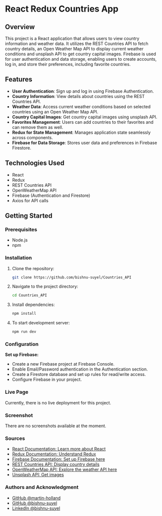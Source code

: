 # React Redux Countries App

## Overview

This project is a React application that allows users to view country information and weather data. It utilizes the REST Countries API to fetch country details, an Open Weather Map API to display current weather conditions and unsplash API to get country capital images. Firebase is used for user authentication and data storage, enabling users to create accounts, log in, and store their preferences, including favorite countries.

## Features

- **User Authentication**: Sign up and log in using Firebase Authentication.
- **Country Information**: View details about countries using the REST Countries API.
- **Weather Data**: Access current weather conditions based on selected countries using an Open Weather Map API.
- **Country Capital Images**: Get country capital images using unsplash API.
- **Favorites Management**: Users can add countries to their favorites and can remove them as well.
- **Redux for State Management**: Manages application state seamlessly across components.
- **Firebase for Data Storage**: Stores user data and preferences in Firebase Firestore.

## Technologies Used

- React
- Redux
- REST Countries API
- OpenWeatherMap API
- Firebase (Authentication and Firestore)
- Axios for API calls

## Getting Started

### Prerequisites

- Node.js
- npm

### Installation

1. Clone the repository:

   ```bash
   git clone https://github.com/bishnu-suyel/Countries_API
   ```

2. Navigate to the project directory:

    ```bash
    cd Countries_API
    ```

3. Install dependencies:

    ```bash
    npm install
    ```

4. To start development server:

    ```bash
    npm run dev
    ```

### Configuration

**Set up Firebase:**

- Create a new Firebase project at Firebase Console.
- Enable Email/Password authentication in the Authentication section.
- Create a Firestore database and set up rules for read/write access.
- Configure Firebase in your project.

### Live Page
Currently, there is no live deployment for this project.

### Screenshot
There are no screenshots available at the moment.

### Sources
- [React Documentation: Learn more about React](https://react.dev/learn)
- [Redux Documentation: Understand Redux](https://redux.js.org/introduction/getting-started)
- [Firebase Documentation: Set up Firebase here](https://firebase.google.com/docs/)
- [REST Countries API: Display country details](https://restcountries.com/)
- [OpenWeatherMap API: Explore the weather API here](https://openweathermap.org/guide)
- [Unsplash API: Get images ](https://unsplash.com/documentation)

### Authors and Acknowledgment
- [GitHub @martin-holland](https://github.com/martin-holland)
- [GitHub @bishnu-suyel](https://github.com/bishnu-suyel)
- [LinkedIn @bishnu-suyel](https://www.linkedin.com/in/bishnu-suyel)


